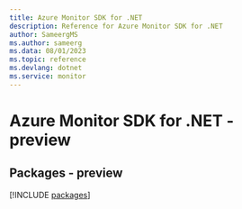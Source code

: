 ```yaml
---
title: Azure Monitor SDK for .NET
description: Reference for Azure Monitor SDK for .NET
author: SameergMS
ms.author: sameerg
ms.data: 08/01/2023
ms.topic: reference
ms.devlang: dotnet
ms.service: monitor
---
```

# Azure Monitor SDK for .NET - preview
## Packages - preview
[!INCLUDE [packages](monitor-index.md)]